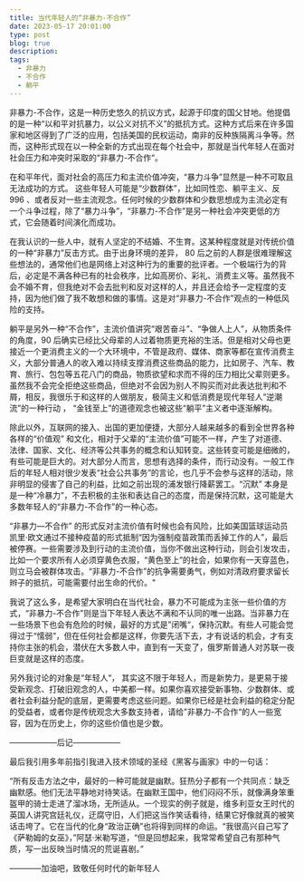 ```yaml
---
title: 当代年轻人的“非暴力-不合作”
date: 2023-05-17 20:01:00
type: post
blog: true
description: 
tags:
  - 非暴力
  - 不合作
  - 躺平
---
```



非暴力-不合作，这是一种历史悠久的抗议方式，起源于印度的国父甘地。他提倡的是一种“以和平对抗暴力，以公义对抗不义”的抵抗方式。这种方式后来在许多国家和地区得到了广泛的应用，包括美国的民权运动，南非的反种族隔离斗争等。然而，这种形式现在以一种全新的方式出现在每个社会中，那就是当代年轻人在面对社会压力和冲突时采取的“非暴力-不合作“。

在和平年代，面对社会的高压力和主流价值冲突，“暴力斗争”显然是一种不可取且无法成功的方式。 这些年轻人可能是“少数群体”，比如同性恋、躺平主义、反 996 、或者反对一些主流观念。任何时候的少数群体和少数思想成为主流必定有一个斗争过程，除了“暴力斗争”，“非暴力-不合作”是另一种社会冲突更低的方式，它会随着时间演化而成功。

在我认识的一些人中，就有人坚定的不结婚、不生育。这某种程度就是对传统价值的一种“非暴力”反击方式。由于出身环境的差异， 80 后之前的人群是很难理解这些想法的，通常他们也是网络上对这种行为的重要的批评者。一个极端行为的背后，必定是不满各种已有的社会秩序，比如高房价、彩礼、消费主义等。虽然我不会不婚不育，但我绝对不会去批判和反对这样的人，并且还会给予一定程度的支持，因为他们做了我不敢想和做的事情。这是对“非暴力-不合作”观点的一种低风险的支持。

躺平是另外一种“不合作”，主流价值讲究“艰苦奋斗”、“争做人上人”，从物质条件的角度，90 后确实已经比父母辈的人过着物质更充裕的生活。但是相对父母也更接近一个更消费主义的一个大环境中，不管是政府、媒体、商家等都在宣传消费主义，大部分普通人的收入难以持续支撑消费这些商品的能力，比如房子、汽车、教育、旅行、包包等五花八门的商品，物质欲望和求而不得的压力相比父辈则更多。虽然我不会完全拒绝这些商品，但绝对不会因为别人不购买而对此表达批判和不屑，相反，我很乐于和这样的人做朋友，极简主义和低消费是现代年轻人“逆潮流”的一种行动 ， “金钱至上”的道德观念也被这些“躺平”主义者中逐渐解构。


除此以外，互联网的接入、出国的更加便捷，大部分人越来越多的看到全世界各种各样的“价值观” 和文化，相对于父辈的“主流价值”可能不一样，产生了对道德、法律、国家、文化、经济等公共事务的概念和认知转变。这些转变可能是细微的，有些可能是巨大的。对大部分人而言，思想有选择的条件，而行动没有。一般工作后的年轻人相对很少发表“社会公共事务”的言论，也几乎不会参与这样的活动，除非明显的侵害了自己的利益，比如之前出现的浦发银行降薪罢工。“沉默” 本身是是一种“冷暴力”，不去积极的主张和表达自己的态度，而是保持沉默，这可能是大多数年轻人的“非暴力-不合作”的一种心态。


“非暴力—不合作” 的形式反对主流价值有时候也会有风险，比如美国篮球运动员凯里·欧文通过不接种疫苗的形式抵制“因为强制疫苗政策而丢掉工作的人”，最后被停赛。一些需要涉及到行动的主流价值，当你不做出这种行动，则会引发攻击，比如一个要求所有人必须穿黄色衣服，“黄色至上”的社会，如果你有一天穿蓝色，则立马会被群体攻击。“非暴力-不合作”的抗争需要勇气，例如对清政府要求留长辫子的抵抗，可能需要付出生命的代价。"



我说了这么多，是希望大家明白在当代社会，暴力不可能成为主张一些价值的方式，“非暴力-不合作”则是当下年轻人表达不满和不认同的唯一出路。当非暴力在一些场景下也会有危险的时候，最好的方式是”闭嘴“，保持沉默。有些人可能会觉得过于“懦弱”，但在任何社会都是这样，你要先活下去，才有说话的机会，才有支持你主张的机会，潜伏在大多数人中，直到有一天变了，俄罗斯普通人对苏联一夜巨变就是这样的态度。

另外我讨论的对象是“年轻人“， 其实这不限于年轻人，而是新势力，是更易于接受新观念、打破旧观念的人，中美都一样。如果你喜欢接受新事物、少数群体、或者社会利益分配的底层，更需要考虑这些问题。如果你已经是社会利益的稳定分配的受益者，或者你是传统观念大多数支持者，请给”非暴力-不合作“的人一些宽容，因为在历史上，你的这些价值也是少数。






——————后记——————

最后我引用多年前指引我进入技术领域的圣经《黑客与画家》中的一句话：



“所有反击方法之中，最好的一种可能就是幽默。狂热分子都有一个共同点：缺乏幽默感。他们无法平静地对待笑话。在幽默王国中，他们闷闷不乐，就像满身笨重盔甲的骑士走进了溜冰场，无所适从。一个现实的例子就是，维多利亚女王时代的英国人讲究宫廷礼仪，迂腐守旧，人们把这当作笑话看待，结果它好像就真的被笑话击垮了。它在当代的化身“政治正确”也将得到同样的命运。“我很高兴自己写了《萨勒姆的女巫》，”阿瑟·米勒写道，“但是回想起来，我常常希望自己有那种气质，写一出反映当时情况的荒诞喜剧。”


————加油吧，致敬任何时代的新年轻人